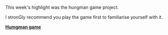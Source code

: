 This week's highlight was the  hungman game project.

I stronGly recommend you play the game first to familiarise yourself with it.

[**Humgman game**](https://hangmanwordgame.com/?fca=1&success=0#/)
